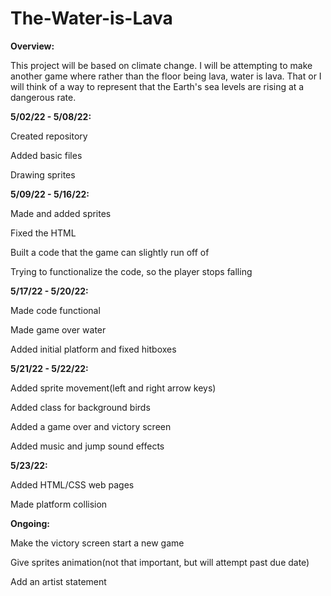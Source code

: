 # The-Water-is-Lava
**Overview:**

This project will be based on climate change. I will be attempting to make another game where rather than the floor being lava, water is lava. That or I will think of a way to represent that the Earth's sea levels are rising at a dangerous rate.

**5/02/22 - 5/08/22:**

Created repository

Added basic files

Drawing sprites

**5/09/22 - 5/16/22:**

Made and added sprites

Fixed the HTML

Built a code that the game can slightly run off of  

Trying to functionalize the code, so the player stops falling

**5/17/22 - 5/20/22:**

Made code functional

Made game over water

Added initial platform and fixed hitboxes

**5/21/22 - 5/22/22:**

Added sprite movement(left and right arrow keys)

Added class for background birds

Added a game over and victory screen

Added music and jump sound effects

**5/23/22:**

Added HTML/CSS web pages

Made platform collision

**Ongoing:**

Make the victory screen start a new game

Give sprites animation(not that important, but will attempt past due date)

Add an artist statement
